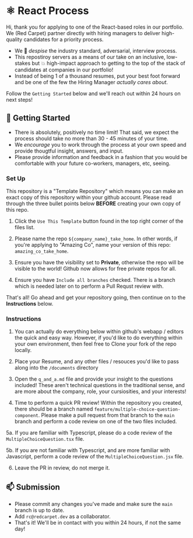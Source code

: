 # ⚛️ React Process

Hi, thank you for applying to one of the React-based roles in our portfolio. We (Red Carpet) partner directly with hiring managers to deliver high-quality candidates for a priority process.

- We 🤮 _despise_ the industry standard, adversarial, interview process. 
- This repostiroy servers as a means of our take on an inclusive, low-stakes but 💥 high-impact approach to getting to the top of the stack of candidates at companies in our portfolio! 
- Instead of being 1 of a thousand resumes, put your best foot forward and be one of the few the Hiring Manager *actually cares about*.

Follow the `Getting Started` below and we'll reach out within 24 hours on next steps!

## 🚀 Getting Started

- There is absolutely, positively no time limit! That said, we expect the process 
should take no more than 30 - 45 minutes of your time.
- We _encourage_ you to work through the process at your own speed and provide thougtful insight, answers, and input.
- Please provide information and feedback in a fashion that you would be comfortable with your future co-workers, managers, etc, seeing.

### Set Up
This repository is a "Template Repository" which means you can make an exact copy of this repository within your github account. Please read through the three bullet points below **BEFORE** creating your own copy of this repo.

1. Click the `Use This Template` button found in the top right corner of the files list. 

2. Please name the repo `${company_name}_take_home`. In other words, if you're applying to "Amazing Co", name your version of this repo: `amazing_co_take_home`.

3. Ensure you have the visibility set to **Private**, otherwise the repo will be visible to the world! Github now allows for free private repos for all.

4. Ensure you have `Include all branches` checked. There is a branch which is needed later on to perform a Pull Requst review with.

That's all! Go ahead and get your repository going, then continue on to the **Instructions** below.

### Instructions
1. You can actually do everything below within github's webapp / editors the quick and easy way. However, if
   you'd like to do everything within your own environment, then feel free to Clone your fork of the repo locally.

2. Place your Resume, and any other files / resouces you'd like to pass along into the `/documents` directory

3. Open the `q_and_a.md` file and provide your insight to the questions included! These aren't technical questions in the traditional sense, and are more about the company, role, your cursiosities, and your interests!

4. Time to perform a quick PR review! Within the repository you created, there should be a branch named `feature/multiple-choice-question-component`.
Please make a pull request from that branch to the `main` branch and perform a code review on one of the two files included. 

5a. If you are familiar with Typescript, please do a code review of the `MultipleChoiceQuestion.tsx` file.

5b. If you are not familiar with Typescript, and are more familiar with Javascript,
perform a code review of the `MultipleChoiceQuestion.jsx` file. 

6. Leave the PR in review, do not merge it.


## 📫 Submission
- Please commit any changes you've made and make sure the `main` branch is up to date.
- Add `rc@redcarpet.dev` as a collaborator.
- That's it! We'll be in contact with you within 24 hours, if not the same day!
